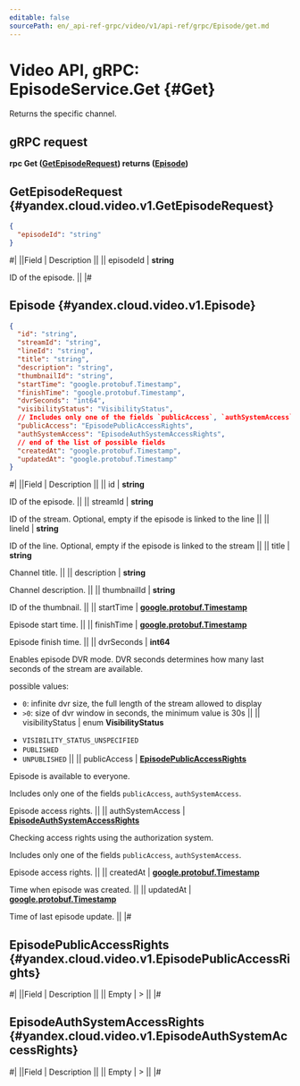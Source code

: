 ```yaml
---
editable: false
sourcePath: en/_api-ref-grpc/video/v1/api-ref/grpc/Episode/get.md
---
```


# Video API, gRPC: EpisodeService.Get {#Get}

Returns the specific channel.

## gRPC request

**rpc Get ([GetEpisodeRequest](#yandex.cloud.video.v1.GetEpisodeRequest)) returns ([Episode](#yandex.cloud.video.v1.Episode))**

## GetEpisodeRequest {#yandex.cloud.video.v1.GetEpisodeRequest}

```json
{
  "episodeId": "string"
}
```

#|
||Field | Description ||
|| episodeId | **string**

ID of the episode. ||
|#

## Episode {#yandex.cloud.video.v1.Episode}

```json
{
  "id": "string",
  "streamId": "string",
  "lineId": "string",
  "title": "string",
  "description": "string",
  "thumbnailId": "string",
  "startTime": "google.protobuf.Timestamp",
  "finishTime": "google.protobuf.Timestamp",
  "dvrSeconds": "int64",
  "visibilityStatus": "VisibilityStatus",
  // Includes only one of the fields `publicAccess`, `authSystemAccess`
  "publicAccess": "EpisodePublicAccessRights",
  "authSystemAccess": "EpisodeAuthSystemAccessRights",
  // end of the list of possible fields
  "createdAt": "google.protobuf.Timestamp",
  "updatedAt": "google.protobuf.Timestamp"
}
```

#|
||Field | Description ||
|| id | **string**

ID of the episode. ||
|| streamId | **string**

ID of the stream. Optional, empty if the episode is linked to the line ||
|| lineId | **string**

ID of the line. Optional, empty if the episode is linked to the stream ||
|| title | **string**

Channel title. ||
|| description | **string**

Channel description. ||
|| thumbnailId | **string**

ID of the thumbnail. ||
|| startTime | **[google.protobuf.Timestamp](https://developers.google.com/protocol-buffers/docs/reference/google.protobuf#timestamp)**

Episode start time. ||
|| finishTime | **[google.protobuf.Timestamp](https://developers.google.com/protocol-buffers/docs/reference/google.protobuf#timestamp)**

Episode finish time. ||
|| dvrSeconds | **int64**

Enables episode DVR mode. DVR seconds determines how many last seconds of the stream are available.

possible values:
* `0`: infinite dvr size, the full length of the stream allowed to display
* `>0`: size of dvr window in seconds, the minimum value is 30s ||
|| visibilityStatus | enum **VisibilityStatus**

- `VISIBILITY_STATUS_UNSPECIFIED`
- `PUBLISHED`
- `UNPUBLISHED` ||
|| publicAccess | **[EpisodePublicAccessRights](#yandex.cloud.video.v1.EpisodePublicAccessRights)**

Episode is available to everyone.

Includes only one of the fields `publicAccess`, `authSystemAccess`.

Episode access rights. ||
|| authSystemAccess | **[EpisodeAuthSystemAccessRights](#yandex.cloud.video.v1.EpisodeAuthSystemAccessRights)**

Checking access rights using the authorization system.

Includes only one of the fields `publicAccess`, `authSystemAccess`.

Episode access rights. ||
|| createdAt | **[google.protobuf.Timestamp](https://developers.google.com/protocol-buffers/docs/reference/google.protobuf#timestamp)**

Time when episode was created. ||
|| updatedAt | **[google.protobuf.Timestamp](https://developers.google.com/protocol-buffers/docs/reference/google.protobuf#timestamp)**

Time of last episode update. ||
|#

## EpisodePublicAccessRights {#yandex.cloud.video.v1.EpisodePublicAccessRights}

#|
||Field | Description ||
|| Empty | > ||
|#

## EpisodeAuthSystemAccessRights {#yandex.cloud.video.v1.EpisodeAuthSystemAccessRights}

#|
||Field | Description ||
|| Empty | > ||
|#